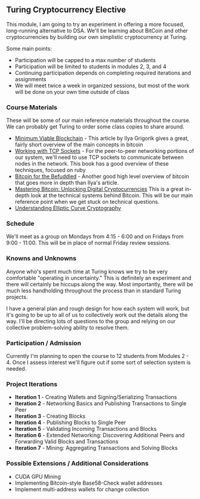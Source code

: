 ## Turing Cryptocurrency Elective

This module, I am going to try an experiment in offering a more focused,
long-running alternative to DSA. We'll be learning about BitCoin and
other cryptocurrencies by building our own simplistic cryptocurrency at Turing.

Some main points:

* Participation will be capped to a max number of students
* Participation will be limited to students in modules 2, 3, and 4
* Continuing participation depends on completing required iterations and assignments
* We will meet twice a week in organized sessions, but most of the work will be
done on your own time outside of class

### Course Materials

These will be some of our main reference materials throughout the course.
We can probably get Turing to order some class copies to share around.

* [Minimum Viable Blockchain](https://www.igvita.com/2014/05/05/minimum-viable-block-chain/) -
This article by Ilya Grigorik gives a great, fairly short overview of the main concepts in bitcoin
* [Working with TCP Sockets](http://www.jstorimer.com/products/working-with-tcp-sockets) - For the
peer-to-peer networking portions of our system, we'll need to use TCP sockets to communicate between
nodes in the network. This book has a good overview of these techniques, focused on ruby
* [Bitcoin for the Befuddled](https://www.nostarch.com/bitcoinforthebefuddled) - Another good high level
overview of bitcoin that goes more in depth than Ilya's article.
* [Mastering Bitcoin: Unlocking Digital Cryptocurrencies](http://www.amazon.com/gp/product/1449374042)
This is a great in-depth look at the technical systems behind Bitcoin. This will be our main reference point
when we get stuck on technical questions.
* [Understanding Elliptic Curve Cryptography](https://blog.cloudflare.com/a-relatively-easy-to-understand-primer-on-elliptic-curve-cryptography/)

### Schedule

We'll meet as a group on Mondays from 4:15 - 6:00 and on Fridays
from 9:00 - 11:00. This will be in place of normal Friday review sessions.

### Knowns and Unknowns

Anyone who's spent much time at Turing knows we try to be very comfortable
"operating in uncertainty." This is definitely an experiment and there will
certainly be hiccups along the way. Most importantly, there will be much less
handholding throughout the process than in standard Turing projects.

I have a general plan and rough design for how each system will work, but
it's going to be up to all of us to collectively work out the details along
the way. I'll be directing lots of questions to the group and relying on
our collective problem-solving ability to resolve them.

### Participation / Admission

Currently I'm planning to open the course to 12 students from Modules 2 - 4. Once
I assess interest we'll figure out if some sort of selection system is needed.

### Project Iterations

* **Iteration 1** - Creating Wallets and Signing/Serializing Transactions
* **Iteration 2** - Networking Basics and Publishing Transactions to Single Peer
* **Iteration 3** - Creating Blocks
* **Iteration 4** - Publishing Blocks to Single Peer
* **Iteration 5** - Validating Incoming Transactions and Blocks
* **Iteration 6** - Extended Networking: Discovering Additional Peers and Forwarding Valid Blocks and Transactions
* **Iteration 7** - Mining: Aggregating Transactions and Solving Blocks

### Possible Extensions / Additional Considerations

* CUDA GPU Mining
* Implementing Bitcoin-style Base58-Check wallet addresses
* Implement multi-address wallets for change collection

